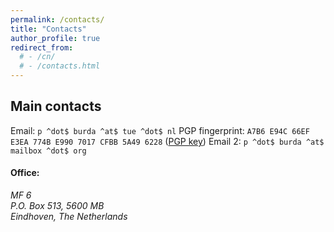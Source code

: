 ```yaml
---
permalink: /contacts/
title: "Contacts"
author_profile: true
redirect_from: 
  # - /cn/
  # - /contacts.html
---
```


## Main contacts

  Email:      `p ^dot$ burda ^at$ tue ^dot$ nl`
  PGP fingerprint:  `A7B6 E94C 66EF E3EA 774B E990 7017 CFBB 5A49 6228` ([PGP key](https://pburda.win.tue.nl/public.gpg))
  Email 2:    `p ^dot$ burda ^at$ mailbox ^dot$ org`
  
#### Office:
  <address>
  MF 6<br /> P.O. Box 513, 5600 MB<br /> Eindhoven, The Netherlands
  </address>

<!--   Office:     MF 6  
        P.O. Box 513, 5600 MB
        Eindhoven, The Netherlands -->